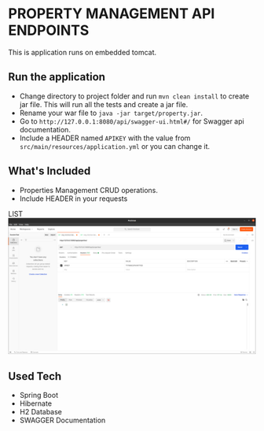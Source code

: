 # PROPERTY MANAGEMENT API ENDPOINTS 

This is application runs on embedded tomcat.

## Run the application
- Change directory to project folder and  run `mvn clean install`  to create jar file. This will run all the tests and create a jar file.
- Rename your war file to `java -jar target/property.jar`. 
- Go to `http://127.0.0.1:8080/api/swagger-ui.html#/` for Swagger api documentation.
- Include a HEADER named `APIKEY` with the value from `src/main/resources/application.yml` or you can change it.

## What's Included 
- Properties Management CRUD operations.
- Include HEADER in your requests 

LIST
![Scheme](screens/get_list.png)



## Used Tech
- Spring Boot
- Hibernate
- H2 Database
- SWAGGER Documentation

